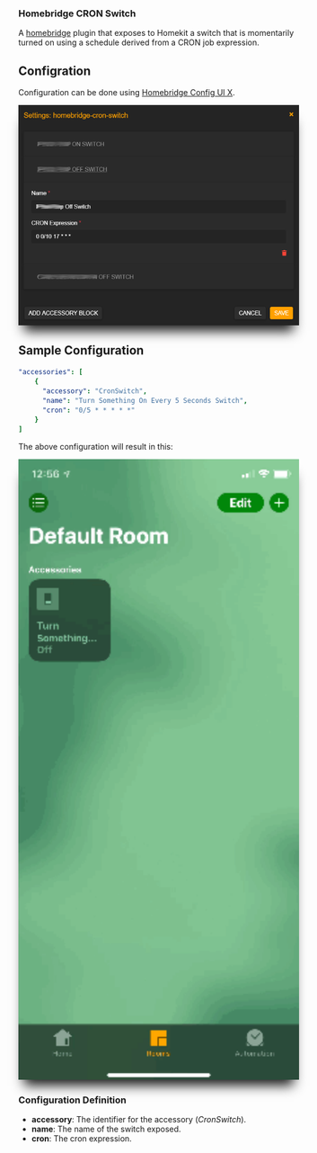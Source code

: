 ### Homebridge CRON Switch

A [homebridge](https://github.com/nfarina/homebridge) plugin that exposes to Homekit a switch that is momentarily turned on using a schedule derived from a CRON job expression.

## Configration

Configuration can be done using [Homebridge Config UI X](https://github.com/oznu/homebridge-config-ui-x).

<img src="screenshots/configuration.png" width=500 style="box-shadow: 0 20px 20px -10px;" />

## Sample Configuration

```yaml
"accessories": [
    {
      "accessory": "CronSwitch",
      "name": "Turn Something On Every 5 Seconds Switch",
      "cron": "0/5 * * * * *"
    }   
]
```

The above configuration will result in this:

<img src="screenshots/switch.gif" width=500 style="box-shadow: 0 20px 20px -10px;" />

### Configuration Definition

* **accessory**: The identifier for the accessory (*CronSwitch*).
* **name**: The name of the switch exposed.
* **cron**: The cron expression.